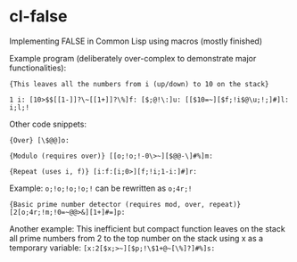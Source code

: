 # cl-false
Implementing FALSE in Common Lisp using macros (mostly finished)

Example program (deliberately over-complex to demonstrate major functionalities):

`{This leaves all the numbers from i (up/down) to 10 on the stack}`

`1 i:
[10>$$[[1-]]?\~[[1+]]?\%]f:
[$;@!\:]u:
[[$10=~][$f;!i$@\u;!;]#]l:
i;l;!`

Other code snippets:

`{Over}
[\$@@]o:`

`{Modulo (requires over)}
[[o;!o;!-0\>~][$@@-\]#%]m:`

`{Repeat (uses i, f)}
[i:f:[i;0>][f;!i;1-i:]#]r:`

Example: `o;!o;!o;!o;!` can be rewritten as `o;4r;!`

`{Basic prime number detector (requires mod, over, repeat)}
[2[o;4r;!m;!0=~@@>&][1+]#=]p:`

Another example: This inefficient but compact function leaves on the stack all prime numbers from 2 to the top number on the stack using x as a temporary variable:
`[x:2[$x;>~][$p;!\$1+@~[\%]?]#%]s:`
